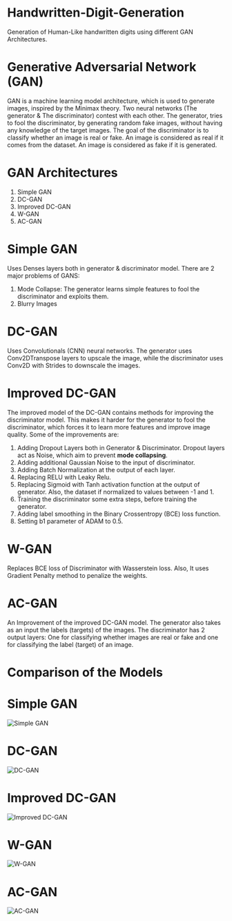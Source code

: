 # Handwritten-Digit-Generation
Generation of Human-Like handwritten digits using different GAN Architectures. 

# Generative Adversarial Network (GAN)
GAN is a machine learning model architecture, which is used to generate images, inspired by the Minimax theory. Two neural networks (The generator & The discriminator) contest with each other. The generator, tries to fool the discriminator, by generating random fake images, without having any knowledge of the target images. The goal of the discriminator is to classify whether an image is real or fake. An image is considered as real if it comes from the dataset. An image is considered as fake if it is generated.

# GAN Architectures

1. Simple GAN
2. DC-GAN
3. Improved DC-GAN
4. W-GAN
5. AC-GAN

# Simple GAN
Uses Denses layers both in generator & discriminator model. There are 2 major problems of GANS:
1. Mode Collapse: The generator learns simple features to fool the discriminator and exploits them.
2. Blurry Images

# DC-GAN
Uses Convolutionals (CNN) neural networks. The generator uses Conv2DTranspose layers to upscale the image, while the discriminator uses Conv2D with Strides to downscale the images.

# Improved DC-GAN
The improved model of the DC-GAN contains methods for improving the discriminator model. This makes it harder for the generator to fool the discriminator, which forces it to learn more features and improve image quality. Some of the improvements are:
1. Adding Dropout Layers both in Generator & Discriminator. Dropout layers act as Noise, which aim to prevent **mode collapsing**.
2. Adding additional Gaussian Noise to the input of discriminator.
3. Adding Batch Normalization at the output of each layer.
4. Replacing RELU with Leaky Relu.
5. Replacing Sigmoid with Tanh activation function at the output of generator. Also, the dataset if normalized to values between -1 and 1.
6. Training the discriminator some extra steps, before training the generator.
7. Adding label smoothing in the Binary Crossentropy (BCE) loss function.
8. Setting b1 parameter of ADAM to 0.5.

# W-GAN
Replaces BCE loss of Discriminator with Wasserstein loss. Also, It uses Gradient Penalty method to penalize the weights.

# AC-GAN
An Improvement of the improved DC-GAN model. The generator also takes as an input the labels (targets) of the images. The discriminator has 2 output layers: One for
classifying whether images are real or fake and one for classifying the label (target) of an image.

# Comparison of the Models

# Simple GAN

![Simple GAN](https://github.com/kochlisGit/Handwritten-Digit-Generation/blob/main/mnist-digits-gan/plots/generated_digits.png)

# DC-GAN

![DC-GAN](https://github.com/kochlisGit/Handwritten-Digit-Generation/blob/main/mnist-digits-dcgan/plots/dcgan_plot.png)

# Improved DC-GAN

![Improved DC-GAN](https://github.com/kochlisGit/Handwritten-Digit-Generation/blob/main/mnist-digits-improved-dcgan/plots/gan_norm_inputs_drop_extra_lbsmooth_plot_gauss_noise.png)

# W-GAN

![W-GAN](https://github.com/kochlisGit/Handwritten-Digit-Generation/blob/main/mnist-digits-wgan/plots/wgan_digits.png)

# AC-GAN

![AC-GAN](https://github.com/kochlisGit/Handwritten-Digit-Generation/blob/main/mnist-digits-acgan/plots/mnist_acgan.png)

